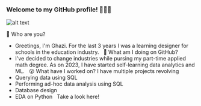 ### Welcome to my GitHub profile! 🙋🏽‍♂️
![alt text](https://github.com/ghazi-hishamuddin/ghazi-hishamuddin/assets/142828521/fdc54748-068a-47a7-92d1-afae9ea455ba) <br />

👋 Who are you?
+ Greetings, I'm Ghazi. For the last 3 years I was a learning designer for schools in the education industry.
&nbsp;
🤔 What am I doing on GitHub?
+ I've decided to change industries while pursing my part-time applied math degree. As on 2023, I have started self-learning data analytics and ML.
&nbsp;
😮 What have I worked on?
I have multiple projects revolving
+ Querying data using SQL
+ Performing ad-hoc data analysis using SQL
+ Database design
+ EDA on Python
&nbsp;
Take a look here!
